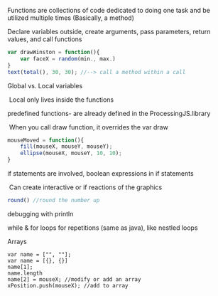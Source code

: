 Functions are collections of code dedicated to doing one task and be utilized multiple times (Basically, a method)

Declare variables outside, create arguments, pass parameters, return values, and call functions

```javascript
var drawWinston = function(){
    var faceX = random(min., max.)
}
text(total(), 30, 30); //--> call a method within a call
```

Global vs. Local variables

​	Local only lives inside the functions

predefined functions- are already defined in the ProcessingJS.library

​	When you call draw function, it overrides the var draw

```javascript
mouseMoved = function(){
    fill(mouseX, mouseY, mouseY);
    ellipse(mouseX, mouseY, 10, 10);
}
```

if statements are involved, boolean expressions in if statements

​	Can create interactive or if reactions of the graphics

```javascript
round() //round the number up
```

debugging with println

while & for loops for repetitions (same as java), like nestled loops

Arrays

```javas
var name = ["", ""];
var name = [{}, {}]
name[1];
name.length
name[2] = mouseX; //modify or add an array
xPosition.push(mouseX); //add to array
```

